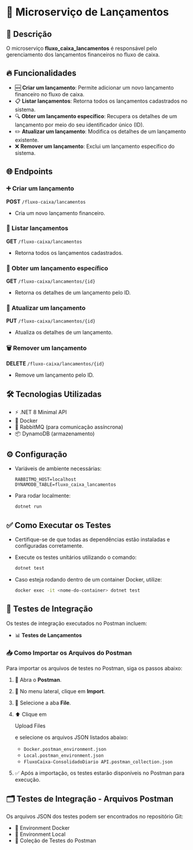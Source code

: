 # 🚀 Microserviço de Lançamentos

## 📝 Descrição

O microserviço **fluxo_caixa_lancamentos** é responsável pelo gerenciamento dos lançamentos financeiros no fluxo de caixa.

## 🔥 Funcionalidades

- 🆕 **Criar um lançamento**: Permite adicionar um novo lançamento financeiro no fluxo de caixa.
- 📋 **Listar lançamentos**: Retorna todos os lançamentos cadastrados no sistema.
- 🔍 **Obter um lançamento específico**: Recupera os detalhes de um lançamento por meio do seu identificador único (ID).
- ✏️ **Atualizar um lançamento**: Modifica os detalhes de um lançamento existente.
- ❌ **Remover um lançamento**: Exclui um lançamento específico do sistema.

## 🌐 Endpoints

### ➕ Criar um lançamento

**POST** `/fluxo-caixa/lancamentos`

- Cria um novo lançamento financeiro.

### 📜 Listar lançamentos

**GET** `/fluxo-caixa/lancamentos`

- Retorna todos os lançamentos cadastrados.

### 🔎 Obter um lançamento específico

**GET** `/fluxo-caixa/lancamentos/{id}`

- Retorna os detalhes de um lançamento pelo ID.

### 🔄 Atualizar um lançamento

**PUT** `/fluxo-caixa/lancamentos/{id}`

- Atualiza os detalhes de um lançamento.

### 🗑️ Remover um lançamento

**DELETE** `/fluxo-caixa/lancamentos/{id}`

- Remove um lançamento pelo ID.

## 🛠 Tecnologias Utilizadas

- ⚡ .NET 8 Minimal API
- 🐳 Docker
- 📨 RabbitMQ (para comunicação assíncrona)
- 📦 DynamoDB (armazenamento)

## ⚙️ Configuração

- Variáveis de ambiente necessárias:

  ```env
  RABBITMQ_HOST=localhost
  DYNAMODB_TABLE=fluxo_caixa_lancamentos
  ```

- Para rodar localmente:

  ```sh
  dotnet run
  ```

## ✅ Como Executar os Testes

- Certifique-se de que todas as dependências estão instaladas e configuradas corretamente.

- Execute os testes unitários utilizando o comando:

  ```sh
  dotnet test
  ```

- Caso esteja rodando dentro de um container Docker, utilize:

  ```sh
  docker exec -it <nome-do-container> dotnet test
  ```

## 🔬 Testes de Integração

Os testes de integração executados no Postman incluem:

- 📊 **Testes de Lançamentos**

### 📥 Como Importar os Arquivos do Postman

Para importar os arquivos de testes no Postman, siga os passos abaixo:

1. 🏁 Abra o **Postman**.

2. 📂 No menu lateral, clique em **Import**.

3. 📑 Selecione a aba **File**.

4. ⬆️ Clique em 

   Upload Files

    e selecione os arquivos JSON listados abaixo:

   - `Docker.postman_environment.json`
   - `Local.postman_environment.json`
   - `FluxoCaixa-ConsolidadoDiario API.postman_collection.json`

5. ✅ Após a importação, os testes estarão disponíveis no Postman para execução.

## 🗂 Testes de Integração - Arquivos Postman

Os arquivos JSON dos testes podem ser encontrados no repositório Git:

- 📂 Environment Docker
- 📂 Environment Local
- 📂 Coleção de Testes do Postman